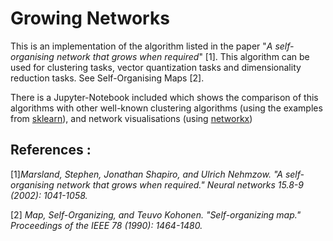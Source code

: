 # Growing Networks

This is an implementation of the algorithm listed in the paper "*A self-organising network that grows when required*" [1]. This algorithm can be used for clustering tasks, vector quantization tasks and dimensionality reduction tasks. See Self-Organising Maps [2].

There is a Jupyter-Notebook included which shows the comparison of this algorithms with other well-known clustering algorithms (using the examples from [sklearn](http://scikit-learn.org/stable/)), and network visualisations (using [networkx](https://networkx.github.io/))



## References :
[1]*Marsland, Stephen, Jonathan Shapiro, and Ulrich Nehmzow. "A self-organising network that grows when required." Neural networks 15.8-9 (2002): 1041-1058.*

[2] *Map, Self-Organizing, and Teuvo Kohonen. "Self-organizing map." Proceedings of the IEEE 78 (1990): 1464-1480.*

